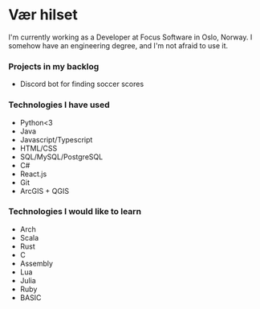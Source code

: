 # Vær hilset

I'm currently working as a Developer at Focus Software in Oslo, Norway. I somehow have an engineering degree, and I'm not afraid to use it. 

### Projects in my backlog
- Discord bot for finding soccer scores

### Technologies I have used
- Python<3
- Java
- Javascript/Typescript
- HTML/CSS
- SQL/MySQL/PostgreSQL
- C#
- React.js
- Git
- ArcGIS + QGIS

### Technologies I would like to learn
- Arch
- Scala
- Rust
- C
- Assembly
- Lua
- Julia
- Ruby
- BASIC

<!--
**rkh00/rkh00** is a ✨ _special_ ✨ repository because its `README.md` (this file) appears on your GitHub profile.

Here are some ideas to get you started:

- 🔭 I’m currently working on ...
- 🌱 I’m currently learning ...
- 👯 I’m looking to collaborate on ...
- 🤔 I’m looking for help with ...
- 💬 Ask me about ...
- 📫 How to reach me: ...
- 😄 Pronouns: ...
- ⚡ Fun fact: ...
-->
